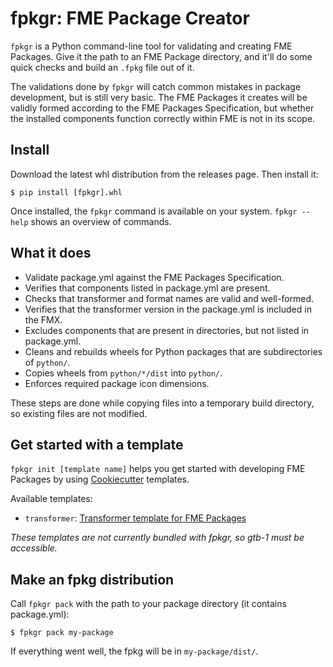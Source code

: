 # fpkgr: FME Package Creator

`fpkgr` is a Python command-line tool for validating and creating FME Packages.
Give it the path to an FME Package directory, and it'll do some quick checks
and build an `.fpkg` file out of it.

The validations done by `fpkgr` will catch common mistakes in package development,
but is still very basic. The FME Packages it creates will be
validly formed according to the FME Packages Specification,
but whether the installed components function correctly within FME is not in its scope.


## Install

Download the latest whl distribution from the releases page. Then install it:

```
$ pip install [fpkgr].whl
```

Once installed, the `fpkgr` command is available on your system.
`fpkgr --help` shows an overview of commands.


## What it does

* Validate package.yml against the FME Packages Specification.
* Verifies that components listed in package.yml are present.
* Checks that transformer and format names are valid and well-formed.
* Verifies that the transformer version in the package.yml is
  included in the FMX.
* Excludes components that are present in directories,
  but not listed in package.yml.
* Cleans and rebuilds wheels for Python packages that are subdirectories of `python/`.
* Copies wheels from `python/*/dist` into `python/`.
* Enforces required package icon dimensions.

These steps are done while copying files into a temporary build directory,
so existing files are not modified. 


## Get started with a template

`fpkgr init [template name]` helps you get started with developing FME Packages by
using [Cookiecutter](https://cookiecutter.readthedocs.io/) templates. 

Available templates:

* `transformer`: [Transformer template for FME Packages](http://gtb-1.safe.internal/clam/fpkg-transformer-template)

_These templates are not currently bundled with fpkgr, so gtb-1 must be accessible._


## Make an fpkg distribution

Call `fpkgr pack` with the path to your package directory (it contains package.yml):

```
$ fpkgr pack my-package
```

If everything went well, the fpkg will be in `my-package/dist/`.
